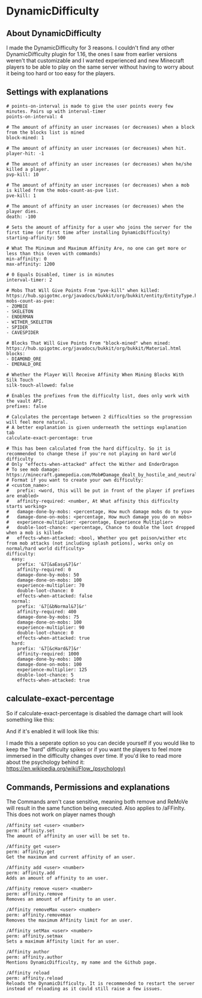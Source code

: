 # DynamicDifficulty
## About DynamicDifficulty
I made the DynamicDifficulty for 3 reasons. I couldn't find any other DynamicDifficulty plugin for 1.16, the ones I saw from earlier versions weren't that customizable and I wanted experienced and new Minecraft players to be able to play on the same server without having to worry about it being too hard or too easy for the players.

## Settings with explanations
```
# points-on-interval is made to give the user points every few minutes. Pairs up with interval-timer
points-on-interval: 4

# The amount of affinity an user increases (or decreases) when a block from the blocks list is mined 
block-mined: 1

# The amount of affinity an user increases (or decreases) when hit.
player-hit: -1

# The amount of affinity an user increases (or decreases) when he/she killed a player.
pvp-kill: 10

# The amount of affinity an user increases (or decreases) when a mob is killed from the mobs-count-as-pve list.
pve-kill: 1

# The amount of affinity an user increases (or decreases) when the player dies.
death: -100

# Sets the amount of affinity for a user who joins the server for the first time (or first time after installing DynamicDifficulty)
starting-affinity: 500

# What The Minimum and Maximum Affinity Are, no one can get more or less than this (even with commands)
min-affinity: 0
max-affinity: 1200

# 0 Equals Disabled, timer is in minutes
interval-timer: 2

# Mobs That Will Give Points From "pve-kill" when killed: https://hub.spigotmc.org/javadocs/bukkit/org/bukkit/entity/EntityType.html
mobs-count-as-pve:
- ZOMBIE
- SKELETON
- ENDERMAN
- WITHER_SKELETON
- SPIDER
- CAVESPIDER

# Blocks That Will Give Points From "block-mined" when mined: https://hub.spigotmc.org/javadocs/bukkit/org/bukkit/Material.html
blocks:
- DIAMOND_ORE
- EMERALD_ORE

# Whether the Player Will Receive Affinity When Mining Blocks With Silk Touch
silk-touch-allowed: false

# Enables the prefixes from the difficulty list, does only work with the vault API.
prefixes: false

# Calculates the percentage between 2 difficulties so the progression will feel more natural.
# A better explanation is given underneath the settings explanation tab
calculate-exact-percentage: true

# This has been calculated from the hard difficulty. So it is recommended to change these if you're not playing on hard world difficulty
# Only "effects-when-attacked" affect the Wither and EnderDragon
# To see mob damage: https://minecraft.gamepedia.com/Mob#Damage_dealt_by_hostile_and_neutral_mobs
# Format if you want to create your own difficulty:
# <custom_name>:
#   prefix: <word, this will be put in front of the player if prefixes are enabled>
#   affinity-required: <number, At What affinity this difficulty starts working>
#   damage-done-by-mobs: <percentage, How much damage mobs do to you>
#   damage-done-on-mobs: <percentage, How much damage you do on mobs>
#   experience-multiplier: <percentage, Experience Multiplier>
#   double-loot-chance: <percentage, Chance to double the loot dropped when a mob is killed>
#   effects-when-attacked: <bool, Whether you get poison/wither etc from mob attacks (not including splash potions), works only on normal/hard world difficulty>
difficulty:
  easy:
    prefix: '&7[&aEasy&7]&r'
    affinity-required: 0
    damage-done-by-mobs: 50
    damage-done-on-mobs: 100
    experience-multiplier: 70
    double-loot-chance: 0
    effects-when-attacked: false
  normal:
    prefix: '&7[&bNormal&7]&r'
    affinity-required: 400
    damage-done-by-mobs: 75
    damage-done-on-mobs: 100
    experience-multiplier: 90
    double-loot-chance: 0
    effects-when-attacked: true
  hard:
    prefix: '&7[&cHard&7]&r'
    affinity-required: 1000
    damage-done-by-mobs: 100
    damage-done-on-mobs: 100
    experience-multiplier: 125
    double-loot-chance: 5
    effects-when-attacked: true
```
## calculate-exact-percentage
So if calculate-exact-percentage is disabled the damage chart will look something like this:
<picture>

And if it's enabled it will look like this:
<picture>

I made this a seperate option so you can decide yourself if you would like to keep the "hard" difficulty spikes or if you want the players to feel more immersed in the difficulty changes over time.
If you'd like to read more about the psychology behind it: https://en.wikipedia.org/wiki/Flow_(psychology)

## Commands, Permissions and explanations
The Commands aren't case sensitive, meaning both remove and ReMoVe will result in the same function being executed. Also applies to /aFFinIty. This does not work on player names though
```
/Affinity set <user> <number>
perm: affinity.set
The amount of affinity an user will be set to.

/Affinity get <user>
perm: affinity.get
Get the maximum and current affinity of an user.

/Affinity add <user> <number>
perm: affinity.add
Adds an amount of affinity to an user.

/Affinity remove <user> <number>
perm: affinity.remove
Removes an amount of affinity to an user.

/Affinity removeMax <user> <number>
perm: affinity.removemax
Removes the maximum Affinity limit for an user.

/Affinity setMax <user> <number>
perm: affinity.setmax
Sets a maximum Affinity limit for an user.

/Affinity author
perm: affinity.author
Mentions DynamicDifficulty, my name and the Github page.

/Affinity reload
perm: affinity.reload
Reloads the DynamicDifficulty. It is recommended to restart the server instead of reloading as it could still raise a few issues.
```
